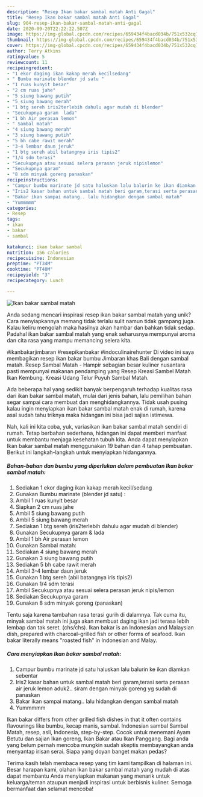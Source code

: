 ```yaml
---
description: "Resep Ikan bakar sambal matah Anti Gagal"
title: "Resep Ikan bakar sambal matah Anti Gagal"
slug: 904-resep-ikan-bakar-sambal-matah-anti-gagal
date: 2020-09-20T22:22:22.507Z
image: https://img-global.cpcdn.com/recipes/659434f4bacd034b/751x532cq70/ikan-bakar-sambal-matah-foto-resep-utama.jpg
thumbnail: https://img-global.cpcdn.com/recipes/659434f4bacd034b/751x532cq70/ikan-bakar-sambal-matah-foto-resep-utama.jpg
cover: https://img-global.cpcdn.com/recipes/659434f4bacd034b/751x532cq70/ikan-bakar-sambal-matah-foto-resep-utama.jpg
author: Terry Atkins
ratingvalue: 5
reviewcount: 11
recipeingredient:
- "1 ekor daging ikan kakap merah kecilsedang"
- " Bumbu marinate blender jd satu "
- "1 ruas kunyit besar"
- "2 cm ruas jahe"
- "5 siung bawang putih"
- "5 siung bawang merah"
- "1 btg sereh iris2terlebih dahulu agar mudah di blender"
- "Secukupnya garam  lada"
- "1 bh Air perasan lemon"
- " Sambal matah"
- "4 siung bawang merah"
- "3 siung bawang putih"
- "5 bh cabe rawit merah"
- "3-4 lembar daun jeruk"
- "1 btg sereh abil batangnya iris tipis2"
- "1/4 sdm terasi"
- "Secukupnya atau sesuai selera perasan jeruk nipislemon"
- "Secukupnya garam"
- "8 sdm minyak goreng panaskan"
recipeinstructions:
- "Campur bumbu marinate jd satu haluskan lalu balurin ke ikan diamkan sebentar"
- "Iris2 kasar bahan untuk sambal matah beri garam,terasi serta perasan air jeruk lemon aduk2.. siram dengan minyak goreng yg sudah di panaskan"
- "Bakar ikan sampai matang.. lalu hidangkan dengan sambal matah"
- "Yummmmm"
categories:
- Resep
tags:
- ikan
- bakar
- sambal

katakunci: ikan bakar sambal 
nutrition: 156 calories
recipecuisine: Indonesian
preptime: "PT34M"
cooktime: "PT40M"
recipeyield: "3"
recipecategory: Lunch

---
```



![Ikan bakar sambal matah](https://img-global.cpcdn.com/recipes/659434f4bacd034b/751x532cq70/ikan-bakar-sambal-matah-foto-resep-utama.jpg)

Anda sedang mencari inspirasi resep ikan bakar sambal matah yang unik? Cara menyiapkannya memang tidak terlalu sulit namun tidak gampang juga. Kalau keliru mengolah maka hasilnya akan hambar dan bahkan tidak sedap. Padahal ikan bakar sambal matah yang enak seharusnya mempunyai aroma dan cita rasa yang mampu memancing selera kita.

#ikanbakarjimbaran #resepikanbakar #indoculinairehunter Di video ini saya membagikan resep ikan bakar bumbu Jimbaran khas Bali dengan sambal matah. Resep Sambal Matah - Hampir sebagian besar kuliner nusantara pasti mempunyai makanan pendamping yang Resep Kreasi Sambel Matah Ikan Kembung. Kreasi Udang Telur Puyuh Sambal Matah.

Ada beberapa hal yang sedikit banyak berpengaruh terhadap kualitas rasa dari ikan bakar sambal matah, mulai dari jenis bahan, lalu pemilihan bahan segar sampai cara membuat dan menghidangkannya. Tidak usah pusing kalau ingin menyiapkan ikan bakar sambal matah enak di rumah, karena asal sudah tahu triknya maka hidangan ini bisa jadi sajian istimewa.


Nah, kali ini kita coba, yuk, variasikan ikan bakar sambal matah sendiri di rumah. Tetap berbahan sederhana, hidangan ini dapat memberi manfaat untuk membantu menjaga kesehatan tubuh kita. Anda dapat menyiapkan Ikan bakar sambal matah menggunakan 19 bahan dan 4 tahap pembuatan. Berikut ini langkah-langkah untuk menyiapkan hidangannya.

<!--inarticleads1-->

##### Bahan-bahan dan bumbu yang diperlukan dalam pembuatan Ikan bakar sambal matah:

1. Sediakan 1 ekor daging ikan kakap merah kecil/sedang
1. Gunakan  Bumbu marinate (blender jd satu) :
1. Ambil 1 ruas kunyit besar
1. Siapkan 2 cm ruas jahe
1. Ambil 5 siung bawang putih
1. Ambil 5 siung bawang merah
1. Sediakan 1 btg sereh (iris2terlebih dahulu agar mudah di blender)
1. Gunakan Secukupnya garam &amp; lada
1. Ambil 1 bh Air perasan lemon
1. Gunakan  Sambal matah:
1. Sediakan 4 siung bawang merah
1. Gunakan 3 siung bawang putih
1. Sediakan 5 bh cabe rawit merah
1. Ambil 3-4 lembar daun jeruk
1. Gunakan 1 btg sereh (abil batangnya iris tipis2)
1. Gunakan 1/4 sdm terasi
1. Ambil Secukupnya atau sesuai selera perasan jeruk nipis/lemon
1. Sediakan Secukupnya garam
1. Gunakan 8 sdm minyak goreng (panaskan)


Tentu saja karena tambahan rasa terasi gurih di dalamnya. Tak cuma itu, minyak sambal matah ini juga akan membuat daging ikan jadi terasa lebih lembap dan tak seret. (chs/chs). Ikan bakar is an Indonesian and Malaysian dish, prepared with charcoal-grilled fish or other forms of seafood. Ikan bakar literally means &#34;roasted fish&#34; in Indonesian and Malay. 

<!--inarticleads2-->

##### Cara menyiapkan Ikan bakar sambal matah:

1. Campur bumbu marinate jd satu haluskan lalu balurin ke ikan diamkan sebentar
1. Iris2 kasar bahan untuk sambal matah beri garam,terasi serta perasan air jeruk lemon aduk2.. siram dengan minyak goreng yg sudah di panaskan
1. Bakar ikan sampai matang.. lalu hidangkan dengan sambal matah
1. Yummmmm


Ikan bakar differs from other grilled fish dishes in that it often contains flavourings like bumbu, kecap manis, sambal. Indonesian sambal Sambal Matah, resep, asli, Indonesia, step-by-step. Cocok untuk menemani Ayam Betutu dan sajian Ikan goreng, Ikan Bakar atau Ikan Panggang. Bagi anda yang belum pernah mencoba mungkin sudah skeptis membayangkan anda menyantap irisan serai. Siapa yang doyan banget makan pedas? 

Terima kasih telah membaca resep yang tim kami tampilkan di halaman ini. Besar harapan kami, olahan Ikan bakar sambal matah yang mudah di atas dapat membantu Anda menyiapkan makanan yang menarik untuk keluarga/teman ataupun menjadi inspirasi untuk berbisnis kuliner. Semoga bermanfaat dan selamat mencoba!
